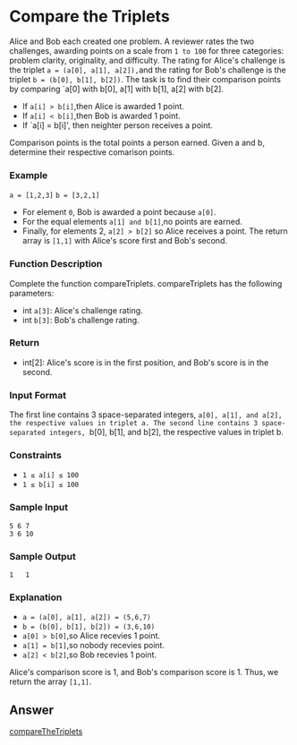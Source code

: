 # Compare the Triplets
Alice and Bob each created one problem. A reviewer rates the two challenges, awarding points on a scale from `1 to 100` for three categories: problem clarity, originality, and difficulty.
The rating for Alice's challenge is the triplet `a = (a[0], a[1], a[2]),`and the rating for Bob's challenge is the triplet `b = (b[0], b[1], b[2])`.
The task is to find their comparison points by comparing `a[0]  with b[0], a[1] with b[1], a[2] with b[2].
* If `a[i] > b[i]`,then Alice is awarded 1 point.
* If `a[i] < b[i]`,then Bob is awarded 1 point.
* If `a[i] = b[i]', then neighter person receives a point.

Comparison points is the total points a person earned.
Given a and b, determine their respective comarison points.

### Example
`a = [1,2,3]`
`b = [3,2,1]`
* For element `0`, Bob is awarded a point because `a[0]`.
* For the equal elements `a[1] and b[1]`,no points are earned.
* Finally, for elements 2, `a[2] > b[2]` so Alice receives a point.
The return array is `[1,1]` with Alice's score first and Bob's second.

### Function Description
Complete the function compareTriplets.
compareTriplets has the following parameters:
* int `a[3]`: Alice's challenge rating.
* int `b[3]`: Bob's challenge rating.

### Return
* int[2]: Alice's score is in the first position, and Bob's score is in the second.

### Input Format
The first line contains 3 space-separated integers, `a[0], a[1], and a[2], the respective values in triplet a.
The second line contains 3 space-separated integers, `b[0], b[1], and b[2], the respective values in triplet b.

### Constraints
* `1 ≤ a[i] ≤ 100`
* `1 ≤ b[i] ≤ 100`

### Sample Input
    5 6 7
    3 6 10

### Sample Output
    1   1

### Explanation
* `a = (a[0], a[1], a[2]) = (5,6,7)`
* `b = (b[0], b[1], b[2]) = (3,6,10)`
* `a[0] > b[0]`,so Alice recevies 1 point.
* `a[1] = b[1]`,so nobody recevies point.
* `a[2] < b[2]`,so Bob recevies 1 point.

Alice's comparison score is 1, and Bob's comparison score is 1. Thus, we return the array `[1,1]`.

## Answer
[compareTheTriplets](https://github.com/AbhilashTUofficial/Problem-Solving/blob/master/CompareTheTriplets/ANSWER/compareTheTriplets.py)